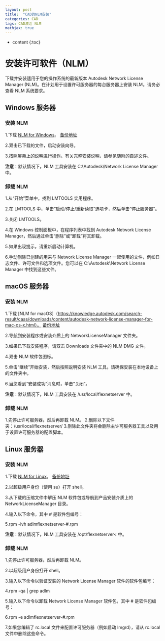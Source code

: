 ```yaml
---
layout: post
title:  "CAD的NLM安装"
categories: CAD
tags: CAD激活 NLM
mathjax: true
---
```


* content
{:toc}


# 安装许可软件（NLM）

下载并安装适用于您的操作系统的最新版本 Autodesk Network License Manager (NLM)。在计划用于设置许可服务器的每台服务器上安装 NLM。请务必查看 NLM 系统要求。






## Windows 服务器

### 安装 NLM
1.下载 [NLM for Windows](https://knowledge.autodesk.com/search-result/caas/downloads/content/autodesk-network-license-manager-for-windows.html)。  [备份地址](https://ods.lanzoui.com/iO3O4ucknmh)

2.双击已下载的文件，启动安装向导。

3.按照屏幕上的说明进行操作。有关完整安装说明，请参见随附的自述文件。

**注意**：默认情况下，NLM 工具安装在 C:\Autodesk\Network License Manager 中。

### 卸载 NLM
1.从“开始”菜单中，找到 LMTOOLS 实用程序。

2.在 LMTOOLS 中，单击“启动/停止/重新读取”选项卡，然后单击“停止服务器”。

3.关闭 LMTOOLS。

4.在 Windows 控制面板中，在程序列表中找到 Autodesk Network License Manager，然后通过单击“删除”或“卸载”将其卸载。

5.如果出现提示，请重新启动计算机。

6.手动删除已创建的用来与 Network License Manager 一起使用的文件，例如日志文件、许可文件和选项文件。您可以在 C:\Autodesk\Network License Manager 中找到这些文件。

## macOS 服务器

### 安装 NLM
1.下载 [NLM for macOS]（https://knowledge.autodesk.com/search-result/caas/downloads/content/autodesk-network-license-manager-for-mac-os-x.html）。   [备份地址](https://ods.lanzoui.com/ig3tducknfa)

2.导航到安装程序或安装介质上的 NetworkLicenseManager 文件夹。

3.如果已下载安装程序，请双击 Downloads 文件夹中的 NLM DMG 文件。

4.双击 NLM 软件包图标。

5.单击“继续”开始安装，然后按照说明安装 NLM 工具。请确保安装在本地设备上的文件夹中。

6.当您看到“安装成功”消息时，单击“关闭”。

**注意**：默认情况下，NLM 工具安装在 /usr/local/flexnetserver 中。

### 卸载 NLM
1.先停止许可服务器，然后再卸载 NLM。
2.删除以下文件夹：/usr/local/flexnetserver/
3.删除此文件夹将会删除主许可服务器工具以及用于设置许可服务器的配置脚本。
## Linux 服务器

### 安装 NLM
1.下载 [NLM for Linux](https://knowledge.autodesk.com/search-result/caas/downloads/content/autodesk-network-license-manager-for-linux.html)。   [备份地址](https://ods.lanzoui.com/iseDSucknbg)

2.以超级用户身份（使用 su）打开 shell。

3.从下载的压缩文件中解压 NLM 软件包或导航到产品安装介质上的 NetworkLicenseManager 目录。

4.输入以下命令，其中 # 是软件包编号：

5.rpm -ivh adlmflexnetserver-#.rpm

**注意**：默认情况下，NLM 工具安装在 /opt/flexnetserver< 中。

### 卸载 NLM
1.先停止许可服务器，然后再卸载 NLM。

2.以超级用户身份打开 shell。

3.输入以下命令以验证安装的 Network License Manager 软件的软件包编号：

4.rpm -qa | grep adlm

5.输入以下命令以卸载 Network License Manager 软件包，其中 # 是软件包编号：

6.rpm -e adlmflexnetserver-#.rpm

7.如果您编辑了 rc.local 文件来配置许可服务器（例如启动 lmgrd），请从 rc.local 文件中删除这些命令。
